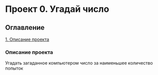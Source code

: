 # Проект 0. Угадай число

## Оглавление
[1. Описание проекта](https://vscode.dev/github/PavelSystema/IDE/blob/main/project_01_learning/README.md#L7)

### Описание проекта
Угадать загаданное компьютером число за наименьшее количество попыток
